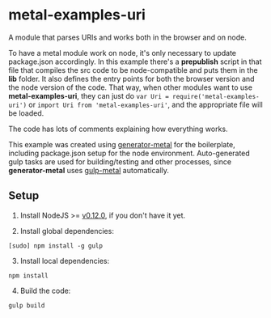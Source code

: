 # metal-examples-uri

A module that parses URIs and works both in the browser and on node.

To have a metal module work on node, it's only necessary to update package.json accordingly. In this example there's a **prepublish** script in that file that compiles the src code to be node-compatible and puts them in the **lib** folder. It also defines the entry points for both the browser version and the node version of the code. That way, when other modules want to use **metal-examples-uri**, they can just do `var Uri = require('metal-examples-uri')` or `import Uri from 'metal-examples-uri'`, and the appropriate file will be loaded.

The code has lots of comments explaining how everything works.

This example was created using [generator-metal](https://www.npmjs.com/package/generator-metal) for the boilerplate, including package.json setup for the node environment. Auto-generated gulp tasks are used for building/testing and other processes, since **generator-metal** uses [gulp-metal](https://www.npmjs.com/package/gulp-metal) automatically.

## Setup

1. Install NodeJS >= [v0.12.0](http://nodejs.org/dist/v0.12.0/), if you don't have it yet.

2. Install global dependencies:

  ```
  [sudo] npm install -g gulp
  ```

3. Install local dependencies:

  ```
  npm install
  ```

4. Build the code:

  ```
  gulp build
  ```
